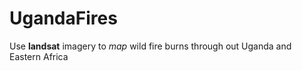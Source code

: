# UgandaFires
Use **landsat** imagery to _map_ wild fire burns through out Uganda and Eastern Africa
